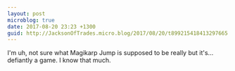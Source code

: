 ```yaml
---
layout: post
microblog: true
date: 2017-08-20 23:23 +1300
guid: http://JacksonOfTrades.micro.blog/2017/08/20/t899215418413297665.html
---
```

I'm uh, not sure what Magikarp Jump is supposed to be really but it's... defiantly a game. I know that much.

